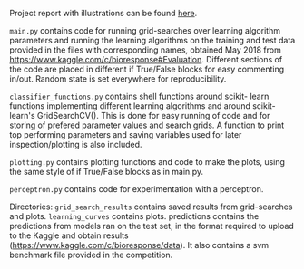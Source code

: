 Project report with illustrations can be found [here](https://www.flipsnack.com/sindrehenriksen/unsw-machine-learning-ass2.html).

`main.py` contains code for running grid-searches over learning 
algorithm parameters and running the learning algorithms on the
training and test data provided in the files with corresponding
names, obtained May 2018 from 
https://www.kaggle.com/c/bioresponse#Evaluation. Different
sections of the code are placed in different if True/False blocks
for easy commenting in/out. Random state is set everywhere for
reproducibility.

`classifier_functions.py` contains shell functions around scikit-
learn functions implementing different learning algorithms and
around scikit-learn's GridSearchCV(). This is done for easy
running of code and for storing of prefered parameter values and 
search grids. A function to print top performing parameters and 
saving variables used for later inspection/plotting is also
included.

`plotting.py` contains plotting functions and code to make the
plots, using the same style of if True/False blocks as in
main.py.

`perceptron.py` contains code for experimentation with a
perceptron.

Directories: `grid_search_results` contains saved results from
grid-searches and plots. `learning_curves` contains plots.
predictions contains the predictions from models ran on the
test set, in the format required to upload to the Kaggle and
obtain results (https://www.kaggle.com/c/bioresponse/data).
It also contains a svm benchmark file provided in the
competition.
